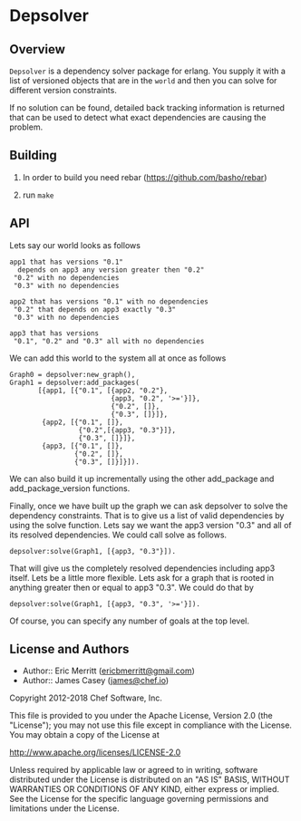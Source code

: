 Depsolver
=========

Overview
--------
`Depsolver` is a dependency solver package for erlang. You supply it
with a list of versioned objects that are in the `world` and then you
can solve for different version constraints.

If no solution can be found, detailed back tracking information is
returned that can be used to detect what exact dependencies are causing
the problem.

Building
--------
1) In order to build you need rebar (https://github.com/basho/rebar)

2) run `make`

API
-----
Lets say our world looks as follows

    app1 that has versions "0.1"
      depends on app3 any version greater then "0.2"
     "0.2" with no dependencies
     "0.3" with no dependencies

    app2 that has versions "0.1" with no dependencies
     "0.2" that depends on app3 exactly "0.3"
     "0.3" with no dependencies

    app3 that has versions
     "0.1", "0.2" and "0.3" all with no dependencies

We can add this world to the system all at once as follows

    Graph0 = depsolver:new_graph(),
    Graph1 = depsolver:add_packages(
           [{app1, [{"0.1", [{app2, "0.2"},
                             {app3, "0.2", '>='}]},
                             {"0.2", []},
                             {"0.3", []}]},
            {app2, [{"0.1", []},
                     {"0.2",[{app3, "0.3"}]},
                     {"0.3", []}]},
            {app3, [{"0.1", []},
                    {"0.2", []},
                    {"0.3", []}]}]).

We can also build it up incrementally using the other add_package and
add_package_version functions.

Finally, once we have built up the graph we can ask depsolver to solve the
dependency constraints. That is to give us a list of valid dependencies by
using the solve function. Lets say we want the app3 version "0.3" and all of
its resolved dependencies. We could call solve as follows.

    depsolver:solve(Graph1, [{app3, "0.3"}]).

That will give us the completely resolved dependencies including app3
itself. Lets be a little more flexible. Lets ask for a graph that is rooted
in anything greater then or equal to app3 "0.3". We could do that by

    depsolver:solve(Graph1, [{app3, "0.3", '>='}]).

Of course, you can specify any number of goals at the top level.

License and Authors
----------

* Author:: Eric Merritt (<ericbmerritt@gmail.com>)
* Author:: James Casey (<james@chef.io>)

Copyright 2012-2018 Chef Software, Inc.

This file is provided to you under the Apache License,
Version 2.0 (the "License"); you may not use this file
except in compliance with the License.  You may obtain
a copy of the License at

  http://www.apache.org/licenses/LICENSE-2.0

Unless required by applicable law or agreed to in writing,
software distributed under the License is distributed on an
"AS IS" BASIS, WITHOUT WARRANTIES OR CONDITIONS OF ANY
KIND, either express or implied.  See the License for the
specific language governing permissions and limitations
under the License.
